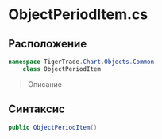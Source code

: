 
# ObjectPeriodItem.cs
## Расположение
```csharp
namespace TigerTrade.Chart.Objects.Common  
    class ObjectPeriodItem
```

> Описание

## Синтаксис
```csharp
public ObjectPeriodItem()
```
